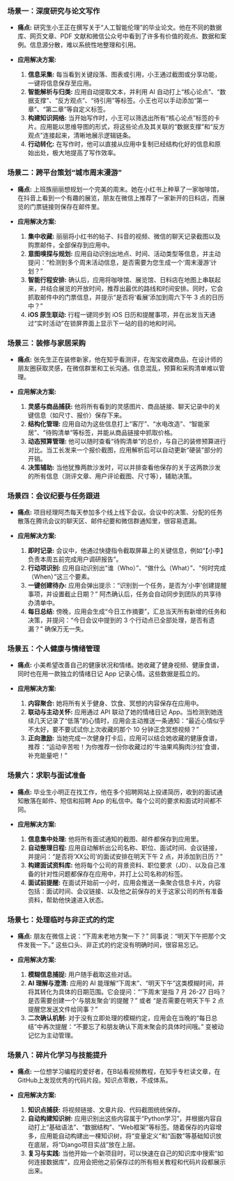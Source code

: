 ### 场景一：深度研究与论文写作

- __痛点:__ 研究生小王正在撰写关于“人工智能伦理”的毕业论文。他在不同的数据库、网页文章、PDF 文献和微信公众号中看到了许多有价值的观点、数据和案例。信息源分散，难以系统性地整理和引用。

- __应用解决方案:__

  1. __信息采集:__ 每当看到关键段落、图表或引用，小王通过截图或分享功能，一键将信息保存至应用。
  2. __智能解析与归类:__ 应用自动提取文本，并利用 AI 自动打上“核心论点”、“数据支撑”、“反方观点”、“待引用”等标签。小王也可以手动添加“第一章”、“第二章”等自定义标签。
  3. __构建知识网络:__ 当开始写作时，小王可以筛选出所有“核心论点”标签的卡片。应用能以思维导图的形式，将这些论点及其关联的“数据支撑”和“反方观点”连接起来，清晰地展示逻辑链条。
  4. __行动转化:__ 在写作时，他可以直接从应用中复制已经结构化好的信息和原始出处，极大地提高了写作效率。

### 场景二：跨平台策划“城市周末漫游”

- __痛点:__ 上班族丽丽想规划一个完美的周末。她在小红书上种草了一家咖啡馆，在抖音上看到一个有趣的展览，朋友在微信上推荐了一家新开的日料店，而展览的门票链接则保存在邮件里。

- __应用解决方案:__

  1. __集中收藏:__ 丽丽将小红书的帖子、抖音的视频、微信的聊天记录截图以及购票邮件，全部保存到应用中。
  2. __意图嗅探与规划:__ 应用自动识别出地点、时间、活动类型等信息，并主动提问：“检测到多个周末活动信息，是否需要为您生成一个‘周末漫游’计划？”
  3. __智能行程安排:__ 确认后，应用将咖啡馆、展览馆、日料店在地图上串联起来，并结合展览的开放时间，推荐出最优的路线和时间安排。同时，它会抓取邮件中的门票信息，并提示“是否将‘看展’添加到周六下午 3 点的日历中？”
  4. __iOS 原生联动:__ 行程一键同步到 iOS 日历和提醒事项，并在出发当天通过“实时活动”在锁屏界面上显示下一站的目的地和时间。

### 场景三：装修与家居采购

- __痛点:__ 张先生正在装修新家，他在知乎看测评，在淘宝收藏商品，在设计师的朋友圈获取灵感，在微信群里和工长沟通。信息混乱，预算和采购清单难以管理。

- __应用解决方案:__

  1. __灵感与商品捕获:__ 他将所有看到的灵感图片、商品链接、聊天记录中的关键信息（如尺寸、报价）保存下来。
  2. __结构化管理:__ 应用自动为这些信息打上“客厅”、“水电改造”、“智能家居”、“待购清单”等标签，并能从商品链接中抓取价格。
  3. __动态预算管理:__ 他可以随时查看“待购清单”的总价，与自己的装修预算进行对比。当工长发来一个报价截图，应用解析后可以自动更新“硬装”部分的开销。
  4. __决策辅助:__ 当他犹豫两款沙发时，可以并排查看他保存的关于这两款沙发的所有信息（测评文章、用户评论截图、尺寸等），辅助决策。

### 场景四：会议纪要与任务跟进

- __痛点:__ 项目经理阿杰每天参加多个线上线下会议。会议中的决策、分配的任务散落在腾讯会议的聊天区、邮件纪要和微信群通知里，很容易遗漏。

- __应用解决方案:__

  1. __即时记录:__ 会议中，他通过快捷指令截取屏幕上的关键信息，例如“【小李】负责本周五前完成用户调研报告”。
  2. __行动项识别:__ 应用自动识别出“谁（Who）”、“做什么（What）”、“何时完成（When）”这三个要素。
  3. __一键创建待办:__ 应用会弹出提示：“识别到一个任务，是否为‘小李’创建提醒事项，并设置截止日期？” 阿杰确认后，任务会自动同步到团队的共享待办清单中。
  4. __每日总结:__ 傍晚，应用会生成“今日工作摘要”，汇总当天所有新增的任务和决策，并提问：“今日会议中提到的 3 个行动点已全部处理，是否有遗漏？” 确保万无一失。

### 场景五：个人健康与情绪管理

- __痛点:__ 小美希望改善自己的健康状况和情绪。她收藏了健身视频、健康食谱，同时也在用一款独立的情绪日记 App 记录心情。这些数据是孤立的。

- __应用解决方案:__

  1. __内容聚合:__ 她将所有关于健身、饮食、冥想的内容保存在应用中。
  2. __联动与主动关怀:__ 应用通过 API 联动了她的情绪日记 App。当检测到她连续几天记录了“低落”的心情时，应用会主动推送一条通知：“最近心情似乎不太好，要不要试试你上次收藏的那个 10 分钟正念冥想视频？”
  3. __正向激励:__ 当她完成一次健身打卡后，应用可以结合她收藏的健康食谱，推荐：“运动辛苦啦！为你推荐一份你收藏过的‘牛油果鸡胸肉沙拉’食谱，补充能量吧！”

### 场景六：求职与面试准备

- __痛点:__ 毕业生小明正在找工作，他在多个招聘网站上投递简历，收到的面试通知散落在邮件、短信和招聘 App 的私信中。每个公司的要求和面试时间都不同。

- __应用解决方案:__

  1. __信息集中处理:__ 他将所有面试通知的截图、邮件都保存到应用里。
  2. __自动整理日程:__ 应用自动解析出公司名称、职位、面试时间、会议链接，并提问：“是否将‘XX公司’的面试安排在明天下午 2 点，并添加到日历？”
  3. __构建面试资料库:__ 他将每个公司的背景资料、职位要求（JD）、以及自己准备的针对性问题都保存在应用中，并打上公司名称的标签。
  4. __面试前提醒:__ 在面试开始前一小时，应用会推送一条聚合信息卡片，内容包括：面试时间、会议链接、以及他之前保存的关于这家公司的所有准备资料，帮助他快速进入状态。

### 场景七：处理临时与非正式的约定

- __痛点:__ 朋友在微信上说：“下周末老地方聚一下？” 同事说：“明天下午把那个文件发我一下。” 这些口头、非正式的约定没有明确时间，很容易忘记。

- __应用解决方案:__

  1. __模糊信息捕捉:__ 用户随手截取这些对话。
  2. __AI 理解与澄清:__ 应用的 AI 能理解“下周末”、“明天下午”这类模糊时间，并将其转化为具体的日期范围。它会提问：“‘下周末’是指 7 月 26-27 日吗？是否需要创建一个‘与朋友聚会’的提醒？” 或者 “是否需要在明天下午 2 点提醒您发送文件给同事？”
  3. __二次确认机制:__ 对于没有立即处理的模糊约定，应用会在当晚的“每日总结”中再次提醒：“不要忘了和朋友确认下周末聚会的具体时间哦。” 变被动记忆为主动管理。

### 场景八：碎片化学习与技能提升

- __痛点:__ 一位想学习编程的爱好者，在B站看视频教程，在知乎专栏读文章，在GitHub上发现优秀的代码片段。知识点零散，不成体系。

- __应用解决方案:__

  1. __知识点捕获:__ 将视频链接、文章片段、代码截图统统保存。
  2. __自动构建知识树:__ 应用识别出这些内容属于“Python学习”，并根据内容自动打上“基础语法”、“数据结构”、“Web框架”等标签。随着保存的内容增多，应用能自动构建出一棵知识树，将“变量定义”和“函数”等基础知识放在底层，将“Django项目实战”放在上层。
  3. __复习与实践:__ 当他开始一个新项目时，可以快速在自己的知识库中搜索“如何连接数据库”，应用会把他之前保存过的所有相关教程和代码片段都展示出来。
